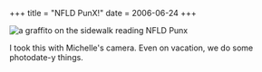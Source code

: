 +++
title = "NFLD PunX!"
date = 2006-06-24
+++

![a graffito on the sidewalk reading NFLD Punx](http://www.aphoenix.ca/photoblog/photos/NFLDPunx.jpg)

I took this with Michelle's camera. Even on vacation, we do some photodate-y things.
